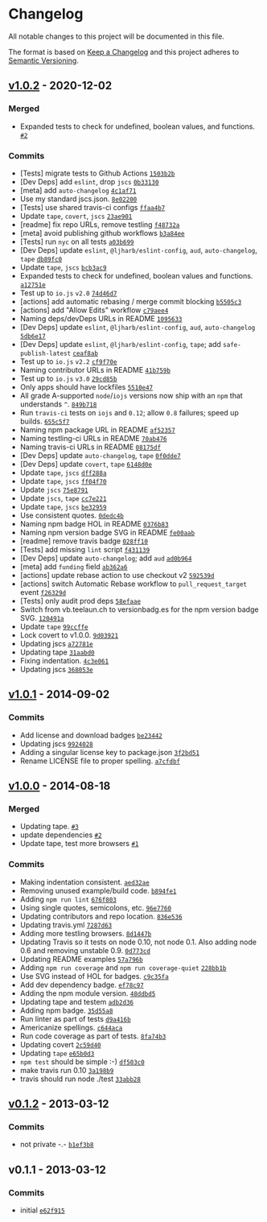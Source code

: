 # Changelog

All notable changes to this project will be documented in this file.

The format is based on [Keep a Changelog](https://keepachangelog.com/en/1.0.0/)
and this project adheres to [Semantic Versioning](https://semver.org/spec/v2.0.0.html).

## [v1.0.2](https://github.com/inspect-js/is-object/compare/v1.0.1...v1.0.2) - 2020-12-02

### Merged

- Expanded tests to check for undefined, boolean values, and functions. [`#2`](https://github.com/inspect-js/is-object/pull/2)

### Commits

- [Tests] migrate tests to Github Actions [`1503b2b`](https://github.com/inspect-js/is-object/commit/1503b2beabea6408504e5ed95aa0c6a69683313f)
- [Dev Deps] add `eslint`, drop `jscs` [`0b33130`](https://github.com/inspect-js/is-object/commit/0b33130d6d1b77a4c6f184e760a5dd28e65ef105)
- [meta] add `auto-changelog` [`4c1af71`](https://github.com/inspect-js/is-object/commit/4c1af7108d1498119d8be4014b26f92a6823ae36)
- Use my standard jscs.json. [`8e02200`](https://github.com/inspect-js/is-object/commit/8e0220046caee3243be8312e563646758f842486)
- [Tests] use shared travis-ci configs [`ffaa4b7`](https://github.com/inspect-js/is-object/commit/ffaa4b7503e0df857338ce2359de9845af83cd98)
- Update `tape`, `covert`, `jscs` [`23ae901`](https://github.com/inspect-js/is-object/commit/23ae9016a087da5d433b27228e7d4d066b5f7223)
- [readme] fix repo URLs, remove testling [`f48732a`](https://github.com/inspect-js/is-object/commit/f48732a6839f9cf70443759d02e4a58cb7d90e53)
- [meta] avoid publishing github workflows [`b3a84ee`](https://github.com/inspect-js/is-object/commit/b3a84ee7895e212b626b174be6b248d39b591fca)
- [Tests] run `nyc` on all tests [`a03b699`](https://github.com/inspect-js/is-object/commit/a03b699fdb3b7a78832cfa8005c803f6c455ea11)
- [Dev Deps] update `eslint`, `@ljharb/eslint-config`, `aud`, `auto-changelog`, `tape` [`db89fc0`](https://github.com/inspect-js/is-object/commit/db89fc0fc9b8366130b7e605990f653ae53cf8ff)
- Update `tape`, `jscs` [`bcb3ac9`](https://github.com/inspect-js/is-object/commit/bcb3ac9f9eedd0bfcc6988f0a0001d4162c7cba3)
- Expanded tests to check for undefined, boolean values and functions. [`a12751e`](https://github.com/inspect-js/is-object/commit/a12751e6a7050331970e7a82cd961ad18473a6c9)
- Test up to `io.js` `v2.0` [`74d46d7`](https://github.com/inspect-js/is-object/commit/74d46d7f52c9e227068dbef454c97d9c5a7b2442)
- [actions] add automatic rebasing / merge commit blocking [`b5505c3`](https://github.com/inspect-js/is-object/commit/b5505c34800a197724ea2bfb4445a13fce5cd934)
- [actions] add "Allow Edits" workflow [`c79aee4`](https://github.com/inspect-js/is-object/commit/c79aee4d0ecc1aba4be0a1a23d8e19ddf87ca5e4)
- Naming deps/devDeps URLs in README [`1095633`](https://github.com/inspect-js/is-object/commit/1095633d062deea6300c6e35be6e7142a3dc018d)
- [Dev Deps] update `eslint`, `@ljharb/eslint-config`, `aud`, `auto-changelog` [`5db6e17`](https://github.com/inspect-js/is-object/commit/5db6e1783d638c05a539621ae652d32fbc34c6e1)
- [Dev Deps] update `eslint`, `@ljharb/eslint-config`, `tape`; add `safe-publish-latest` [`ceaf8ab`](https://github.com/inspect-js/is-object/commit/ceaf8ab48b0b8d7e300dce5ad40a5eafbe60df3a)
- Test up to `io.js` `v2.2` [`cf9f70e`](https://github.com/inspect-js/is-object/commit/cf9f70e623a7e0e78c34d056bdfb99d8d5133b69)
- Naming contributor URLs in README [`41b759b`](https://github.com/inspect-js/is-object/commit/41b759befa23b1c67bc573699188d8c930fa96f1)
- Test up to `io.js` `v3.0` [`29cd85b`](https://github.com/inspect-js/is-object/commit/29cd85ba942a33112af94c994c23e27e33f9d4ad)
- Only apps should have lockfiles [`5510e47`](https://github.com/inspect-js/is-object/commit/5510e47639ccb51f64ab82bd14f75d4b4ee7c625)
- All grade A-supported `node`/`iojs` versions now ship with an `npm` that understands `^`. [`849b718`](https://github.com/inspect-js/is-object/commit/849b718ed57979757af84e637a3cd24871e61a5d)
- Run `travis-ci` tests on `iojs` and `0.12`; allow `0.8` failures; speed up builds. [`655c5f7`](https://github.com/inspect-js/is-object/commit/655c5f7cdcb7f925fee00a44905ff018002049b4)
- Naming npm package URL in README [`af52357`](https://github.com/inspect-js/is-object/commit/af5235703e31bdecf39f663fe647e4ba1132191e)
- Naming testling-ci URLs in README [`70ab476`](https://github.com/inspect-js/is-object/commit/70ab476401e4122fefc45612ac549b8b791fbb7f)
- Naming travis-ci URLs in README [`08175df`](https://github.com/inspect-js/is-object/commit/08175dffa933ce93e686ee3e48e05af33e13349a)
- [Dev Deps] update `auto-changelog`, `tape` [`0f0dde7`](https://github.com/inspect-js/is-object/commit/0f0dde7501e280cc262d4bfe375a98965c21bbd6)
- [Dev Deps] update `covert`, `tape` [`6148d0e`](https://github.com/inspect-js/is-object/commit/6148d0e857aa4e4f167a5c8892f748b0701caf8b)
- Update `tape`, `jscs` [`dff288a`](https://github.com/inspect-js/is-object/commit/dff288a20b1382836d100d3caf9df3c80fe6290a)
- Update `tape`, `jscs` [`ff04f70`](https://github.com/inspect-js/is-object/commit/ff04f70e14a4844f6446df3ed5cc4b44aaa64dc2)
- Update `jscs` [`75e8791`](https://github.com/inspect-js/is-object/commit/75e879153be96fd7429c1a933b6caffd4d4f3316)
- Update `jscs`, `tape` [`cc7e221`](https://github.com/inspect-js/is-object/commit/cc7e221724339942d13ba52d6541c633e1a160ca)
- Update `tape`, `jscs` [`be32959`](https://github.com/inspect-js/is-object/commit/be3295953a66d6f305be9d5c1f003ae0df0d8c95)
- Use consistent quotes. [`0dedc4b`](https://github.com/inspect-js/is-object/commit/0dedc4b8656063e99b2780b3b989fa404b9242be)
- Naming npm badge HOL in README [`0376b83`](https://github.com/inspect-js/is-object/commit/0376b835c57c93a4e10d99beb7b5be382266faa7)
- Naming npm version badge SVG in README [`fe00aab`](https://github.com/inspect-js/is-object/commit/fe00aab6bdc2ff718749f4ab4327d97f4616a382)
- [readme] remove travis badge [`028ff10`](https://github.com/inspect-js/is-object/commit/028ff106f6862a89adbcf6a0b4acd894f90acdc2)
- [Tests] add missing `lint` script [`f431139`](https://github.com/inspect-js/is-object/commit/f431139c39b7b3b7cd525994e8ae5402db78792b)
- [Dev Deps] update `auto-changelog`; add `aud` [`ad0b964`](https://github.com/inspect-js/is-object/commit/ad0b9648c626edfc9bf66f2ec0322b4821940a56)
- [meta] add `funding` field [`ab362a6`](https://github.com/inspect-js/is-object/commit/ab362a630fd1baef26a990cea3f9873723117e74)
- [actions] update rebase action to use checkout v2 [`592539d`](https://github.com/inspect-js/is-object/commit/592539d9b5a047d1fb4161a0b0dea091ddee057e)
- [actions] switch Automatic Rebase workflow to `pull_request_target` event [`f26329d`](https://github.com/inspect-js/is-object/commit/f26329daab3387e947a642d73850e56570b32741)
- [Tests] only audit prod deps [`58efaae`](https://github.com/inspect-js/is-object/commit/58efaaeecd35df9903df3649e4235f2514a31cd3)
- Switch from vb.teelaun.ch to versionbadg.es for the npm version badge SVG. [`120491a`](https://github.com/inspect-js/is-object/commit/120491aefe3c96e235d9da96cd00c6e77fb23819)
- Update `tape` [`99ccffe`](https://github.com/inspect-js/is-object/commit/99ccffe074de63562c007ebc35e9ed808ce3ec11)
- Lock covert to v1.0.0. [`9d03921`](https://github.com/inspect-js/is-object/commit/9d039218b89667363910689661fde7c3934e4055)
- Updating jscs [`a72781e`](https://github.com/inspect-js/is-object/commit/a72781e070f35be6a184418f9d649146bad82035)
- Updating tape [`31aabd0`](https://github.com/inspect-js/is-object/commit/31aabd0451663cd9495ea06d7aa26a8e51ba0532)
- Fixing indentation. [`4c3e061`](https://github.com/inspect-js/is-object/commit/4c3e0619d94937a5d9507ced13f97436962a3c8e)
- Updating jscs [`368053e`](https://github.com/inspect-js/is-object/commit/368053e0f2d8179d9538e91339f7c43d270ec4a0)

## [v1.0.1](https://github.com/inspect-js/is-object/compare/v1.0.0...v1.0.1) - 2014-09-02

### Commits

- Add license and download badges [`be23442`](https://github.com/inspect-js/is-object/commit/be23442865506ac6c93f42c2b6ab9ac64939901c)
- Updating jscs [`9924028`](https://github.com/inspect-js/is-object/commit/992402874cf123393243f6561b5a27cfdc6de88a)
- Adding a singular license key to package.json [`3f2bd51`](https://github.com/inspect-js/is-object/commit/3f2bd51596a586b222b2571ad3fb18fde9056ba9)
- Rename LICENSE file to proper spelling. [`a7cfdbf`](https://github.com/inspect-js/is-object/commit/a7cfdbf8d35835745bcfb5ea84b3a0bcf82a9315)

## [v1.0.0](https://github.com/inspect-js/is-object/compare/v0.1.2...v1.0.0) - 2014-08-18

### Merged

- Updating tape. [`#3`](https://github.com/inspect-js/is-object/pull/3)
- update dependencies [`#2`](https://github.com/inspect-js/is-object/pull/2)
- Update tape, test more browsers [`#1`](https://github.com/inspect-js/is-object/pull/1)

### Commits

- Making indentation consistent. [`aed32ae`](https://github.com/inspect-js/is-object/commit/aed32ae56e9400497f2833fe3cb1e12dde68144e)
- Removing unused example/build code. [`b894fe1`](https://github.com/inspect-js/is-object/commit/b894fe16e0f95203dab0baf7aacde6210f7528ba)
- Adding `npm run lint` [`676f803`](https://github.com/inspect-js/is-object/commit/676f8036f4d492b4fffdb26209f038ee7f6fc416)
- Using single quotes, semicolons, etc. [`96e7760`](https://github.com/inspect-js/is-object/commit/96e7760bc7f40715f43b1217a92cecbf08c68a9a)
- Updating contributors and repo location. [`836e536`](https://github.com/inspect-js/is-object/commit/836e536d11e1715364bccbf4dc1b60c467363a2b)
- Updating travis.yml [`7287d63`](https://github.com/inspect-js/is-object/commit/7287d63d359f916bf01fe1a2351d05bbc6f21872)
- Adding more testling browsers. [`8d1447b`](https://github.com/inspect-js/is-object/commit/8d1447bb2ece7a316a49df911d4345df6056dfa7)
- Updating Travis so it tests on node 0.10, not node 0.1. Also adding node 0.6 and removing unstable 0.9. [`0d773cd`](https://github.com/inspect-js/is-object/commit/0d773cd0d4592122e6d56b40ac7b2378a2cada24)
- Updating README examples [`57a796b`](https://github.com/inspect-js/is-object/commit/57a796b7dd23e02e03efcf14e2eefb5ec92de48b)
- Adding `npm run coverage` and `npm run coverage-quiet` [`228bb1b`](https://github.com/inspect-js/is-object/commit/228bb1ba10df7d560d8f1a37156708856c780acb)
- Use SVG instead of HOL for badges. [`c9c35fa`](https://github.com/inspect-js/is-object/commit/c9c35fac9a235762fe13408f0d4cd5637d4c4317)
- Add dev dependency badge. [`ef78c97`](https://github.com/inspect-js/is-object/commit/ef78c97ee90a1ddffcf197705dcae15f792478ac)
- Adding the npm module version. [`48ddbd5`](https://github.com/inspect-js/is-object/commit/48ddbd54d24b8d8ff8e073a0b890a76905f100a1)
- Updating tape and testem [`adb2d36`](https://github.com/inspect-js/is-object/commit/adb2d369a97953b4570fc2cd9ec4f5cdebd049da)
- Adding npm badge. [`35d55a8`](https://github.com/inspect-js/is-object/commit/35d55a8b2377a640734a0895eaa7d1502f4a48a7)
- Run linter as part of tests [`d9a416b`](https://github.com/inspect-js/is-object/commit/d9a416bef698bf2767c821e9891624194f6d2d86)
- Americanize spellings. [`c644aca`](https://github.com/inspect-js/is-object/commit/c644aca26f525b5d84431b447bf03132a014b7a0)
- Run code coverage as part of tests. [`8fa74b3`](https://github.com/inspect-js/is-object/commit/8fa74b32c5ba2c350858d81403968445701ab56e)
- Updating covert [`2c59d40`](https://github.com/inspect-js/is-object/commit/2c59d401a85493cdd6e1a3b34e7bd8f583664021)
- Updating `tape` [`e65b0d3`](https://github.com/inspect-js/is-object/commit/e65b0d35f7ff9bbaba32a9ce06b69782101a3477)
- `npm test` should be simple :-) [`df503c0`](https://github.com/inspect-js/is-object/commit/df503c0271665204cb4c42d573c2e5f7dfa78012)
- make travis run 0.10 [`3a198b9`](https://github.com/inspect-js/is-object/commit/3a198b92b9a169a385a6350db21e62b3a6b9f99f)
- travis should run node ./test [`33abb28`](https://github.com/inspect-js/is-object/commit/33abb286b229f2eb9576e2d2d64330ff2b337b7f)

## [v0.1.2](https://github.com/inspect-js/is-object/compare/v0.1.1...v0.1.2) - 2013-03-12

### Commits

- not private -.- [`b1ef3b8`](https://github.com/inspect-js/is-object/commit/b1ef3b83dc8cf4ad64484f5f6faa59897633ff9d)

## v0.1.1 - 2013-03-12

### Commits

- initial [`e62f915`](https://github.com/inspect-js/is-object/commit/e62f91558d2dabf271a100e91eae6c6204cd4641)
